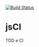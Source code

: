 [![Build Status](https://travis-ci.org/gmfcMack/jsCI.svg?branch=master)](https://travis-ci.org/gmfcMack/jsCI)

# jsCI
TDD e CI
